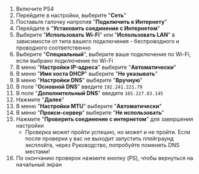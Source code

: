 1. Включите PS4
1. Перейдите в настройки, выберите "**Сеть**"
1. Поставьте галочку напротив "**Подключить к Интернету**"
1. Перейдите в "**Установить соединение с Интернетом**"
1. Выберите "**Использовать Wi-Fi**" или "**Использовать LAN**" в зависимости от типа вашего подключения - беспроводного и проводного соответственно
1. Выберите "**Специальный**", выберите ваше подключение по Wi-Fi, если выбрано подключение по Wi-Fi
1. В меню "**Настройки IP-адреса**" выберите "**Автоматически**"
1. В меню "**Имя хоста DHCP**" выберите "**Не указывать**"
1. В меню "**Настройки DNS**" выберите "**Вручную**"
1. В поле "**Основной DNS**" введите `192.241.221.79`
1. В поле "**Дополнительный DNS**" введите `165.227.83.145`
1. Нажмите "**Далее**"
1. В меню "**Настройки MTU**" выберите "**Автоматически**"
1. В меню "**Прокси-сервер**" выберите "**Не использовать**"
1. Нажмите "**Проверить соединение с интернетом**" для завершения настройки
	* Проверка может пройти успешно, но может и не пройти. Если после проверки у вас не выходит запустить плейграунд эксплойта, через Руководство, попробуйте поменять DNS местами!
1. По окончанию проверок нажмите кнопку (PS), чтобы вернуться на начальный экран